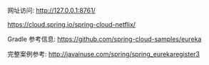 
网址访问: http://127.0.0.1:8761/

https://cloud.spring.io/spring-cloud-netflix/

Gradle 参考信息: https://github.com/spring-cloud-samples/eureka

完整案例参考: http://javainuse.com/spring/spring_eurekaregister3
